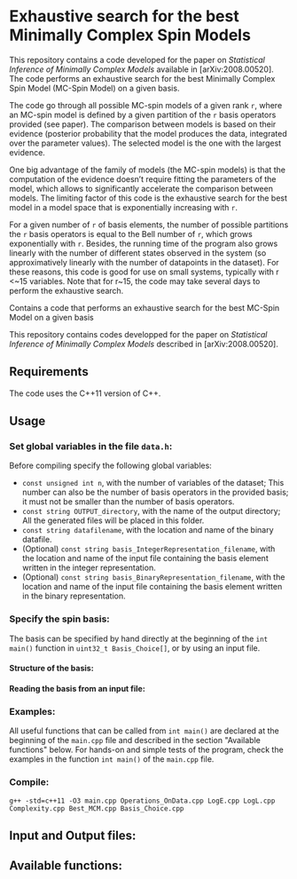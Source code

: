 # Exhaustive search for the best Minimally Complex Spin Models

This repository contains a code developed for the paper on *Statistical Inference of Minimally Complex Models* available in [arXiv:2008.00520]. The code performs an exhaustive search for the best Minimally Complex Spin Model (MC-Spin Model) on a given basis. 

The code go through all possible MC-spin models of a given rank `r`, where an MC-spin model is defined by a given partition of the `r` basis operators provided (see paper). The comparison between models is based on their evidence (posterior probability that the model produces the data, integrated over the parameter values). The selected model is the one with the largest evidence.

One big advantage of the family of models (the MC-spin models) is that the computation of the evidence doesn’t require fitting the parameters of the model, which allows to significantly accelerate the comparison between models. The limiting factor of this code is the exhaustive search for the best model in a model space that is exponentially increasing with `r`.

For a given number of `r` of basis elements, the number of possible partitions the `r` basis operators is equal to the Bell number of `r`, which grows exponentially with `r`. Besides, the running time of the program also grows linearly with the number of different states observed in the system (so approximatively linearly with the number of datapoints in the dataset). For these reasons, this code is good for use on small systems, typically with r <~15 variables. Note that for r~15, the code may take several days to perform the exhaustive search.

Contains a code that performs an exhaustive search for the best MC-Spin Model on a given basis

This repository contains codes developped for the paper on *Statistical Inference of Minimally Complex Models* described in [arXiv:2008.00520].

## Requirements

The code uses the C++11 version of C++.

## Usage

### Set global variables in the file `data.h`:

Before compiling specify the following global variables:
 - `const unsigned int n`, with the number of variables of the dataset; This number can also be the number of basis operators in the provided basis; it must not be smaller than the number of basis operators.
 - `const string OUTPUT_directory`, with the name of the output directory; All the generated files will be placed in this folder.
 - `const string datafilename`, with the location and name of the binary datafile.
 - (Optional) `const string basis_IntegerRepresentation_filename`, with the location and name of the input file containing the basis element written in the integer representation.
 - (Optional) `const string basis_BinaryRepresentation_filename`,  with the location and name of the input file containing the basis element written in the binary representation.

### Specify the spin basis:

The basis can be specified by hand directly at the beginning of the `int main()` function in `uint32_t Basis_Choice[]`, or by using an input file.

#### Structure of the basis:

#### Reading the basis from an input file:

### Examples:

All useful functions that can be called from `int main()` are declared at the beginning of the `main.cpp` file and described in the section "Available functions" below. For hands-on and simple tests of the program, check the examples in the function `int main()` of the `main.cpp` file.

### Compile:

`g++ -std=c++11 -O3 main.cpp Operations_OnData.cpp LogE.cpp LogL.cpp Complexity.cpp Best_MCM.cpp Basis_Choice.cpp`

## Input and Output files:

## Available functions:



